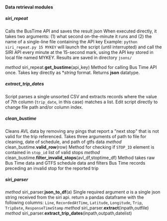 #### Data retrieval modules
##### siri_repeat
   Calls the BusTime API and saves the result json
   When executed directly, it takes two arguments: (1) what second on-the-minute it runs and (2) the name of a single-line file containing the API key 
   Example: `python siri_repeat.py 15 MYKEY` will launch the script (until interrupted) and call the SIRI API every minute at the 15-second mark, using the API key stored in local file named MYKEY.
   Results are saved in directory `jsons/`
   
   *method* siri_repeat.**get_bustime**(api_key)
      Method for calling Bus Time API once.  Takes key directly as **string* format.
      Returns **json** datatype.
##### extract_trip_dates
   Script parses a single unsorted CSV and extracts records where the value of 7th column (`trip_date`, in this case) matches a list.
   Edit script directly to change file path and/or column index.
##### clean_bustime
   Cleans AVL data by removing any pings that report a "next stop" that is not valid for the trip referenced.
   Takes three arguments of path to file for cleaning, date of schedule, and path of gtfs data
   *method* clean_bustime.**valid_row**(row)
      Method for checking if `STOP_ID` element is contained in `stop_id` list of valid stops
   *method* clean_bustime.**filter_invalid_stops**(avl_df,stoptime_df)
      Method takes raw Bus Time data and GTFS schedule data and filters Bus Time records preceding an invalid stop for the reported trip

##### siri_parser
   *method* siri_parser.**json_to_df**(a)
      Single required argument *a* is a single json string received from the siri api.
      return a pandas dataframe with the following columns: `Line`, `RecordedAtTime`, `Latitude`, `Longitude`, `Trip`, `TripDate`, `ResponseTimeStamp`
   *method* siri_parser.**extract**(inpath,outfile)
   *method* siri_parser.**extract_trip_dates**(inpath,outpath,datelist)